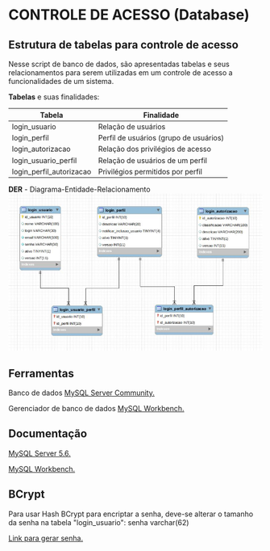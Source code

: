 # CONTROLE DE ACESSO (Database) #
## Estrutura de tabelas para controle de acesso ##

Nesse script de banco de dados, são apresentadas tabelas e 
seus relacionamentos para serem utilizadas em um controle de acesso 
a funcionalidades de um sistema.


**Tabelas** e suas finalidades:

| Tabela                   | Finalidade                               |
|------------------------- | -----------------------------------------|
| login_usuario            | Relação de usuários                      |
| login_perfil             | Perfil de usuários (grupo de usuários)   |
| login_autorizacao        | Relação dos privilégios de acesso        |
| login_usuario_perfil     | Relação de usuários de um perfil         |
| login_perfil_autorizacao | Privilégios permitidos por perfil        |


**DER** - Diagrama-Entidade-Relacionamento
<img src='DER.JPG'>


## Ferramentas ##
Banco de dados [MySQL Server Community.](https://dev.mysql.com/downloads/mysql/5.6.html)

Gerenciador de banco de dados [MySQL Workbench.](https://dev.mysql.com/downloads/workbench/)


## Documentação ##
[MySQL Server 5.6.](https://dev.mysql.com/doc/refman/5.6/en/)

[MySQL Workbench.](https://dev.mysql.com/doc/workbench/en/)


## BCrypt ##
Para usar Hash BCrypt para encriptar a senha, deve-se alterar o tamanho da senha na tabela "login_usuario": senha varchar(62)

[Link para gerar senha.](https://bcrypt-generator.com/)

